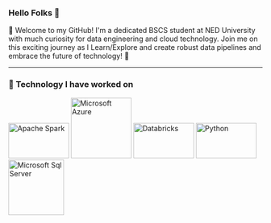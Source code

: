 ### Hello Folks 👋

🚀 Welcome to my GitHub! I'm a dedicated BSCS student at NED University with much curiosity for data engineering and cloud technology. Join me on this exciting journey as I Learn/Explore and create robust data pipelines and embrace the future of technology! 🌟
_______________________________________________________________________________________________________________________________________________________
### 🔭 Technology I have worked on <br>
<img src="https://github.com/BasitAli05/BasitAli05/assets/106751594/2ddff5b8-eba9-490c-a815-b8729222b1d1" alt="Apache Spark" width="120" height="70">
<img src="https://github.com/BasitAli05/BasitAli05/assets/106751594/dbb75f25-bbab-47cf-acbb-0d844256ffa9" alt="Microsoft Azure" width="120">
<img src="https://github.com/BasitAli05/BasitAli05/assets/106751594/388df05c-742f-4905-a6a9-2ef535a6a72b" alt="Databricks" width="120" height="70">
<img src="https://github.com/BasitAli05/BasitAli05/assets/106751594/51fc2760-2b76-4bd6-848e-e42c14fca4b2" alt="Python" width="120" height="70">
<img src="https://github.com/BasitAli05/BasitAli05/assets/106751594/b48bf2c3-dfe5-499f-a7cc-454a925d6fd1" alt="Microsoft Sql Server" width="110">

<!--
**BasitAli05/BasitAli05** is a ✨ _special_ ✨ repository because its `README.md` (this file) appears on your GitHub profile.

Here are some ideas to get you started:

- 🔭 I’m currently working on ...
- 🌱 I’m currently learning ...
- 👯 I’m looking to collaborate on ...
- 🤔 I’m looking for help with ...
- 💬 Ask me about ...
- 📫 How to reach me: ...
- 😄 Pronouns: ...
- ⚡ Fun fact: ...
-->
